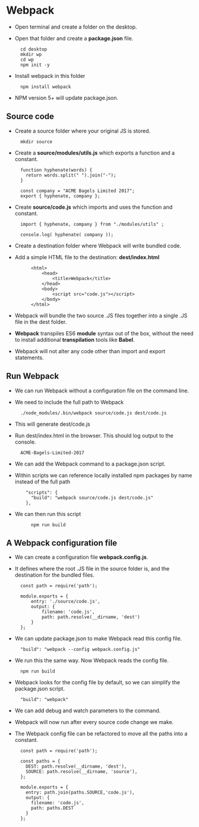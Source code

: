 # Webpack

- Open terminal and create a folder on the desktop.
- Open that folder and create a **package.json** file.

		cd desktop
		mkdir wp
		cd wp
		npm init -y

- Install webpack in this folder

		npm install webpack

- NPM version 5+ will update package.json.

## Source code

- Create a source folder where your original JS is stored.

		mkdir source

- Create a **source/modules/utils.js** which exports a function and a constant.


		function hyphenate(words) {
		  return words.split(" ").join("-");
		}

		const company = "ACME Bagels Limited 2017";
		export { hyphenate, company };

- Create **source/code.js** which imports and uses the function and constant.

		import { hyphenate, company } from "./modules/utils" ;

		console.log( hyphenate( company ));


- Create a destination folder where Webpack will write bundled code.
- Add a simple HTML file to the destination: **dest/index.html**

			<html>
				<head>
					<title>Webpack</title>
				</head>
				<body>
					<script src="code.js"></script>
				</body>
			</html>

- Webpack will bundle the two source .JS files together into a single .JS file in the dest folder.
- **Webpack** transpiles ES6 **module** syntax out of the box, without the need to install additional **transpilation** tools like **Babel**.
- Webpack will not alter any code other than import and export statements.

## Run Webpack

- We can run Webpack without a configuration file on the command line.
- We need to include the full path to Webpack

		./node_modules/.bin/webpack source/code.js dest/code.js

- This will generate dest/code.js
- Run dest/index.html in the browser. This should log output to the console.

		ACME-Bagels-Limited-2017

- We can add the Webpack command to a package.json script.
- Within scripts we can reference locally installed npm packages by name instead of the full path

		  "scripts": {
		    "build": "webpack source/code.js dest/code.js"
		  },
		  
- We can then run this script

			npm run build
			
## A Webpack configuration file

- We can create a configuration file **webpack.config.js**.
- It defines where the root .JS file in the source folder is, and the destination for the bundled files.
		
		const path = require('path');
		
		module.exports = {
			entry: './source/code.js',
			output: {
				filename: 'code.js',
				path: path.resolve(__dirname, 'dest')
			}
		};
		
- We can update package.json to make Webpack read this config file.

		"build": "webpack --config webpack.config.js"
		
- We run this the same way. Now Webpack reads the config file.

		npm run build
		
- Webpack looks for the config file by default, so we can simplify the package.json script.

		"build": "webpack"
		
- We can add debug and watch parameters to the command. 
- Webpack will now run after every source code change we make.
- The Webpack config file can be refactored to move all the paths into a constant.

		const path = require('path');

		const paths = {
		  DEST: path.resolve(__dirname, 'dest'),
		  SOURCE: path.resolve(__dirname, 'source'),
		};
		
		module.exports = {
		  entry: path.join(paths.SOURCE,'code.js'),
		  output: {
		    filename: 'code.js',
		    path: paths.DEST
		  }
		};